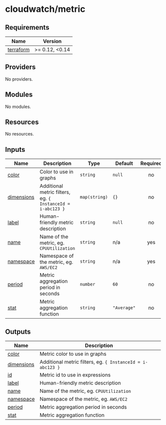 # cloudwatch/metric

<!-- prettier-ignore-start -->
<!-- BEGIN_TF_DOCS -->
## Requirements

| Name | Version |
|------|---------|
| <a name="requirement_terraform"></a> [terraform](#requirement\_terraform) | >= 0.12, <0.14 |

## Providers

No providers.

## Modules

No modules.

## Resources

No resources.

## Inputs

| Name | Description | Type | Default | Required |
|------|-------------|------|---------|:--------:|
| <a name="input_color"></a> [color](#input\_color) | Color to use in graphs | `string` | `null` | no |
| <a name="input_dimensions"></a> [dimensions](#input\_dimensions) | Additional metric filters, eg. `{ InstanceId = i-abc123 }` | `map(string)` | `{}` | no |
| <a name="input_label"></a> [label](#input\_label) | Human-friendly metric description | `string` | `null` | no |
| <a name="input_name"></a> [name](#input\_name) | Name of the metric, eg. `CPUUtilization` | `string` | n/a | yes |
| <a name="input_namespace"></a> [namespace](#input\_namespace) | Namespace of the metric, eg. `AWS/EC2` | `string` | n/a | yes |
| <a name="input_period"></a> [period](#input\_period) | Metric aggregation period in seconds | `number` | `60` | no |
| <a name="input_stat"></a> [stat](#input\_stat) | Metric aggregation function | `string` | `"Average"` | no |

## Outputs

| Name | Description |
|------|-------------|
| <a name="output_color"></a> [color](#output\_color) | Metric color to use in graphs |
| <a name="output_dimensions"></a> [dimensions](#output\_dimensions) | Additional metric filters, eg. `{ InstanceId = i-abc123 }` |
| <a name="output_id"></a> [id](#output\_id) | Metric id to use in expressions |
| <a name="output_label"></a> [label](#output\_label) | Human-friendly metric description |
| <a name="output_name"></a> [name](#output\_name) | Name of the metric, eg. `CPUUtilization` |
| <a name="output_namespace"></a> [namespace](#output\_namespace) | Namespace of the metric, eg. `AWS/EC2` |
| <a name="output_period"></a> [period](#output\_period) | Metric aggregation period in seconds |
| <a name="output_stat"></a> [stat](#output\_stat) | Metric aggregation function |
<!-- END_TF_DOCS -->
<!-- prettier-ignore-end -->
